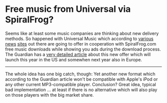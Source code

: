 # Free music from Universal via SpiralFrog?

Seems like at least some music companies are thinking about new delivery methods. So happened with Universal Music which according to [various](http://www.aurum3.com/newtech/index.php?option=com_content&task=view&id=177&Itemid=18) [news](http://news.yahoo.com/s/nm/20060829/tc_nm/spiralfrog_dc) [sites](http://webtwitcher.newsvine.com/_news/2006/08/30/344918-spiralfrog-puts-music-downloads-in-price-freefall) out there are going to offer in cooperation with SpiralFrog.com free music downloads while showing you ads during the download process. The Guardian has a [very detailed article](http://business.guardian.co.uk/story/0,,1860928,00.html) about this new offer which will launch this year in the US and somewhen next year also in Europe. 

-------------------------------



The whole idea has one big catch, though: Yet another new format which according to the Guardian article won't be compatible with Apple's iPod or any other current MP3-compatible player. Conclusion? Great idea, typical bad implementation ... at least if there is no alternative which will also play on those players with the big market share.